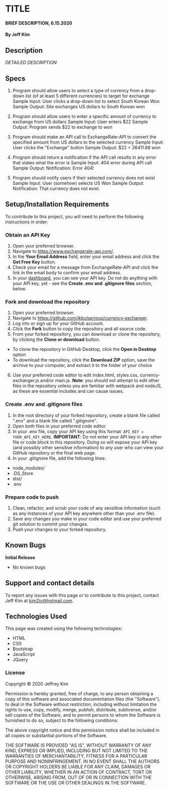 # TITLE

#### BRIEF DESCRIPTION, 6.15.2020

#### By Jeff Kim

## Description

_DETAILED DESCRIPTION_

## Specs

1. Program should allow users to select a type of currency from a drop-down list (of at least 5 different currencies) to target for exchange
Sample Input: User clicks a drop-down list to select South Korean Won
Sample Output: Site exchanges US dollars to South Korean won

2. Program should allow users to enter a specific amount of currency to exchange from US dollars
Sample Input: User enters $22
Sample Output: Program sends $22 to exchange to won

3. Program should make an API call to ExchangeRate-API to convert the specified amount from US dollars to the selected currency
Sample Input: User clicks the "Exchange" button
Sample Output: $22 = 26411.88 won

4. Program should return a notification if the API call results in any error that states what the error is
Sample Input: 404 error during API call
Sample Output: Notification: Error 404!

5. Program should notify users if their selected currency does not exist
Sample Input: User (somehow) selects US Won
Sample Output: Notification: That currency does not exist.

## Setup/Installation Requirements

To contribute to this project, you will need to perform the following instructions in order:

### Obtain an API Key
1. Open your preferred browser.
2. Navigate to https://www.exchangerate-api.com/.
3. In the **Your Email Address** field, enter your email address and click the **Get Free Key** button.
4. Check your email for a message from ExchangeRate-API and click the link in the email body to confirm your email address.
5. In your [dashboard](https://www.exchangerate-api.com/app/dashboard), you can see your API key. Do not do anything with your API key, yet - see the **Create .env and .gitignore files** section, below.

### Fork and download the repository
1. Open your preferred browser.
2. Navigate to https://github.com/jkbutserious/currency-exchanger.
3. Log into or sign up for your GitHub account.
4. Click the **Fork** button to copy the repository and all source code.
5. From your forked repository, you can download or clone the repository, by clicking the **Clone or download** button.
  * To clone the repository in GitHub Desktop, click the **Open in Desktop** option
  * To download the repository, click the **Download ZIP** option, save the archive to your computer, and extract it to the folder of your choice
6. Use your preferred code editor to edit index.html, styles.css, currency-exchanger.js and/or main.js. **Note**: you should not attempt to edit other files in the repository unless you are familiar with webpack and nodeJS, as these are essential includes and can cause issues.

### Create .env and .gitignore files
1. In the root directory of your forked repository, create a blank file called ".env" and a blank file called ".gitignore".
2. Open both files in your preferred code editor.
3. In your .env file, copy your API key using this format: `API_KEY = YOUR_API_KEY_HERE`. **IMPORTANT**: Do not enter your API key in any other file or code block in this repository. Doing so will expose your API key (and possibly other sensitive information) to any user who can view your GitHub repository or the final web page.
4. In your .gitignore file, add the following lines:
* node_modules/
* .DS_Store
* dist/
* .env

### Prepare code to push
1. Clean, refactor, and scrub your code of any sensitive information (such as any instances of your API key anywhere other than your .env file).
2. Save any changes you make in your code editor and use your preferred git solution to commit your changes.
3. Push your changes to your forked repository.

## Known Bugs

**Initial Release**
* No known bugs

## Support and contact details

To report any issues with this page or to contribute to this project, contact Jeff Kim at kim2jy@hotmail.com.

## Technologies Used

This page was created using the following technologies:

* HTML
* CSS
* Bootstrap
* JavaScript
* JQuery

### License

Copyright © 2020 Jeffrey Kim

Permission is hereby granted, free of charge, to any person obtaining a copy of this software and associated documentation files (the "Software"), to deal in the Software without restriction, including without limitation the rights to use, copy, modify, merge, publish, distribute, sublicense, and/or sell copies of the Software, and to permit persons to whom the Software is furnished to do so, subject to the following conditions:

The above copyright notice and this permission notice shall be included in all copies or substantial portions of the Software.

THE SOFTWARE IS PROVIDED "AS IS", WITHOUT WARRANTY OF ANY KIND, EXPRESS OR IMPLIED, INCLUDING BUT NOT LIMITED TO THE WARRANTIES OF MERCHANTABILITY, FITNESS FOR A PARTICULAR PURPOSE AND NONINFRINGEMENT. IN NO EVENT SHALL THE AUTHORS OR COPYRIGHT HOLDERS BE LIABLE FOR ANY CLAIM, DAMAGES OR OTHER LIABILITY, WHETHER IN AN ACTION OF CONTRACT, TORT OR OTHERWISE, ARISING FROM, OUT OF OR IN CONNECTION WITH THE SOFTWARE OR THE USE OR OTHER DEALINGS IN THE SOFTWARE.